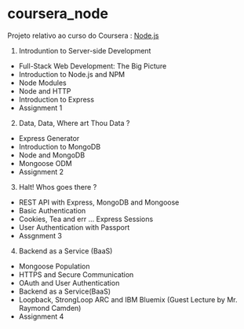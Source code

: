# coursera_node

Projeto relativo ao curso do Coursera : [Node.js](https://www.coursera.org/learn/server-side-development/home/welcome)

1. Introduntion to Server-side Development
  * Full-Stack Web Development: The Big Picture
  * Introduction to Node.js and NPM
  * Node Modules
  * Node and HTTP
  * Introduction to Express
  * Assignment 1
2. Data, Data, Where art Thou Data ?
  * Express Generator
  * Introduction to MongoDB
  * Node and MongoDB
  * Mongoose ODM
  * Assignment 2
3. Halt! Whos goes there ?
  * REST API with Express, MongoDB and Mongoose
  * Basic Authentication
  * Cookies, Tea and err ... Express Sessions
  * User Authentication with Passport
  * Assgnment 3
4. Backend as a Service (BaaS)
  * Mongoose Population
  * HTTPS and Secure Communication
  * OAuth and User Authentication
  * Backend as a Service(BaaS)
  * Loopback, StrongLoop ARC and IBM Bluemix (Guest Lecture by Mr. Raymond Camden)
  * Assignment 4
